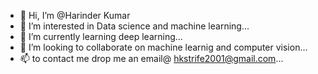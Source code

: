 - 👋 Hi, I’m @Harinder Kumar
- 👀 I’m interested in Data science and machine learning...
- 🌱 I’m currently learning deep learning...
- 💞️ I’m looking to collaborate on machine learnig and computer vision...
- 📫 to contact me drop me an email@ hkstrife2001@gmail.com...

<!---
Harry4007/Harry4007 is a ✨ special ✨ repository because its `README.md` (this file) appears on your GitHub profile.
You can click the Preview link to take a look at your changes.
--->
